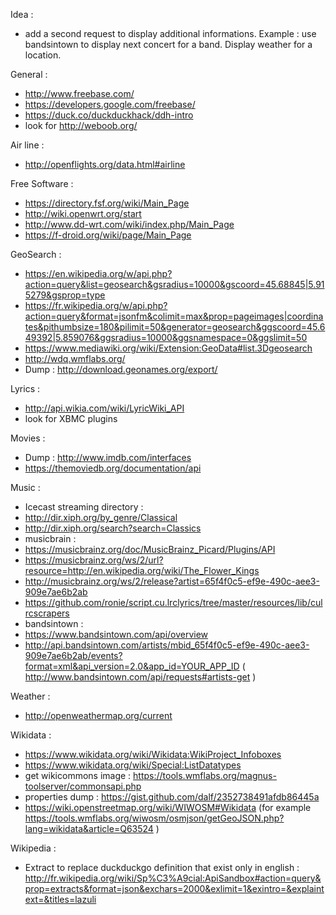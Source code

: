 Idea : 
* add a second request to display additional informations. Example :  use bandsintown to display next concert for a band. Display weather for a location.

General : 
* http://www.freebase.com/
* https://developers.google.com/freebase/
* https://duck.co/duckduckhack/ddh-intro
* look for http://weboob.org/

Air line : 
* http://openflights.org/data.html#airline

Free Software : 
* https://directory.fsf.org/wiki/Main_Page
* http://wiki.openwrt.org/start
* http://www.dd-wrt.com/wiki/index.php/Main_Page
* https://f-droid.org/wiki/page/Main_Page

GeoSearch : 
* https://en.wikipedia.org/w/api.php?action=query&list=geosearch&gsradius=10000&gscoord=45.68845|5.915279&gsprop=type
* https://fr.wikipedia.org/w/api.php?action=query&format=jsonfm&colimit=max&prop=pageimages|coordinates&pithumbsize=180&pilimit=50&generator=geosearch&ggscoord=45.649392|5.859076&ggsradius=10000&ggsnamespace=0&ggslimit=50
* https://www.mediawiki.org/wiki/Extension:GeoData#list.3Dgeosearch
* http://wdq.wmflabs.org/
* Dump : http://download.geonames.org/export/

Lyrics : 
* http://api.wikia.com/wiki/LyricWiki_API
* look for XBMC plugins

Movies : 
* Dump : http://www.imdb.com/interfaces
* https://themoviedb.org/documentation/api

Music : 
* Icecast streaming directory : 
* http://dir.xiph.org/by_genre/Classical
* http://dir.xiph.org/search?search=Classics
* musicbrain : 
* https://musicbrainz.org/doc/MusicBrainz_Picard/Plugins/API
* https://musicbrainz.org/ws/2/url?resource=http://en.wikipedia.org/wiki/The_Flower_Kings
* http://musicbrainz.org/ws/2/release?artist=65f4f0c5-ef9e-490c-aee3-909e7ae6b2ab
* https://github.com/ronie/script.cu.lrclyrics/tree/master/resources/lib/culrcscrapers
* bandsintown :
* https://www.bandsintown.com/api/overview
* http://api.bandsintown.com/artists/mbid_65f4f0c5-ef9e-490c-aee3-909e7ae6b2ab/events?format=xml&api_version=2.0&app_id=YOUR_APP_ID ( http://www.bandsintown.com/api/requests#artists-get )

Weather : 
* http://openweathermap.org/current

Wikidata : 
* https://www.wikidata.org/wiki/Wikidata:WikiProject_Infoboxes 
* https://www.wikidata.org/wiki/Special:ListDatatypes
* get wikicommons image : https://tools.wmflabs.org/magnus-toolserver/commonsapi.php
* properties dump : https://gist.github.com/dalf/2352738491afdb86445a
* https://wiki.openstreetmap.org/wiki/WIWOSM#Wikidata (for example https://tools.wmflabs.org/wiwosm/osmjson/getGeoJSON.php?lang=wikidata&article=Q63524 )

Wikipedia : 
* Extract to replace duckduckgo definition that exist only in english : http://fr.wikipedia.org/wiki/Sp%C3%A9cial:ApiSandbox#action=query&prop=extracts&format=json&exchars=2000&exlimit=1&exintro=&explaintext=&titles=lazuli
